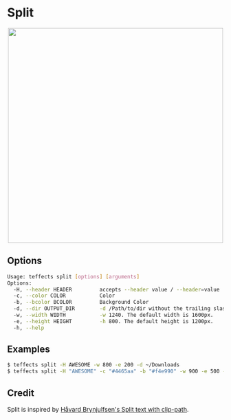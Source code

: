 # Split

<p align="center">
<img width="500" src="https://raw.githubusercontent.com/shinokada/teffects/main/images/split.png" /> 
</p>

## Options

```sh
Usage: teffects split [options] [arguments]
Options:
  -H, --header HEADER         accepts --header value / --header=value
  -c, --color COLOR           Color
  -b, --bcolor BCOLOR         Background Color
  -d, --dir OUTPUT_DIR        -d /Path/to/dir without the trailing slash.
  -w, --width WIDTH           -w 1240. The default width is 1600px.
  -e, --height HEIGHT         -h 800. The default height is 1200px.
  -h, --help   
```

## Examples

```sh
$ teffects split -H AWESOME -w 800 -e 200 -d ~/Downloads
$ teffects split -H "AWESOME" -c "#4465aa" -b "#f4e990" -w 900 -e 500 -d ~/Downloads
```

## Credit

Split is inspired by [Håvard Brynjulfsen's Split text with clip-path](https://codepen.io/havardob/pen/PoPaWaE).